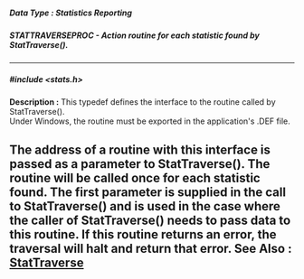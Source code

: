 ##### Data Type : Statistics Reporting
##### STATTRAVERSEPROC - Action routine for each statistic found by StatTraverse().
---
##### #include <stats.h>
**Description :**
This typedef defines the interface to the routine called by StatTraverse().  
Under Windows, the routine must be exported in the application's .DEF file.

The address of a routine with this interface is passed as a parameter to 
StatTraverse().  The routine will be called once for each statistic found.  The 
first parameter is supplied in the call to StatTraverse() and is used in the 
case where the caller of StatTraverse() needs to pass data to this routine.  If 
this routine returns an error, the traversal will halt and return that error.
**See Also :**
[StatTraverse](D:/md_files/StatTraverse.md)
---
